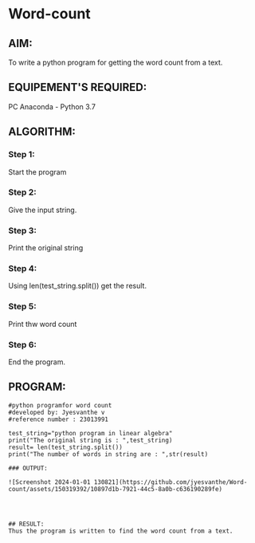 # Word-count
## AIM:
To write a python program for getting the word count from a text.
## EQUIPEMENT'S REQUIRED: 
PC
Anaconda - Python 3.7
## ALGORITHM: 
### Step 1:
Start the program
### Step 2: 
 Give the input string.
### Step 3: 
Print the original string
### Step 4:  
Using len(test_string.split()) get the result.
### Step 5: 
Print thw word count
### Step 6: 
End the program.
## PROGRAM:
```
#python programfor word count
#developed by: Jyesvanthe v
#reference number : 23013991

test_string="python program in linear algebra"
print("The original string is : ",test_string)
result= len(test_string.split())
print("The number of words in string are : ",str(result)

### OUTPUT:

![Screenshot 2024-01-01 130821](https://github.com/jyesvanthe/Word-count/assets/150319392/10897d1b-7921-44c5-8a0b-c636190289fe)




## RESULT:
Thus the program is written to find the word count from a text.
